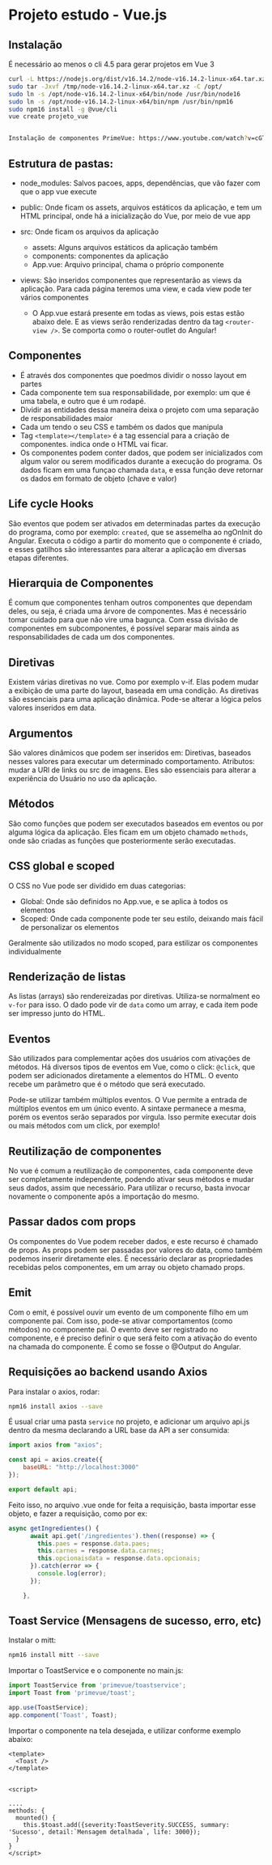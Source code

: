 # Projeto estudo - Vue.js

## Instalação

É necessário ao menos o cli 4.5 para gerar projetos em Vue 3

```bash
curl -L https://nodejs.org/dist/v16.14.2/node-v16.14.2-linux-x64.tar.xz -o /tmp/node-v16.14.2-linux-x64.tar.xz
sudo tar -Jxvf /tmp/node-v16.14.2-linux-x64.tar.xz -C /opt/
sudo ln -s /opt/node-v16.14.2-linux-x64/bin/node /usr/bin/node16
sudo ln -s /opt/node-v16.14.2-linux-x64/bin/npm /usr/bin/npm16
sudo npm16 install -g @vue/cli
vue create projeto_vue


Instalação de componentes PrimeVue: https://www.youtube.com/watch?v=cGTXuyqIwMA&t=60s

```
## Estrutura de pastas:

- node_modules: Salvos pacoes, apps, dependências, que vão fazer com que o app vue execute

- public: Onde ficam os assets, arquivos estáticos da aplicação, e tem um HTML principal, onde há a inicialização do Vue, por meio de vue app

- src: Onde ficam os arquivos da aplicação

    - assets: Alguns arquivos estáticos da aplicação também
    - components: componentes da aplicação
    - App.vue: Arquivo principal, chama o próprio componente

- views: São inseridos componentes que representarão as views da aplicação. Para cada página teremos uma view, e cada view pode ter vários componentes

    - O App.vue estará presente em todas as views, pois estas estão abaixo dele. E as views serão renderizadas dentro da tag `<router-view />`. Se comporta como o router-outlet do Angular!

## Componentes

- É através dos componentes que poedmos dividir o nosso layout em partes
- Cada componente tem sua responsabilidade, por exemplo: um que é uma tabela, e outro que é um rodapé.
- Dividir as entidades dessa maneira deixa o projeto com uma separação de responsabilidades maior
- Cada um tendo o seu CSS e também os dados que manipula
- Tag `<template></template>` é a tag essencial para a criação de componentes. indica onde o HTML vai ficar.
- Os componentes podem conter dados, que podem ser inicializados com algum valor ou serem modificados durante a execução do programa. Os dados ficam em uma funçao chamada `data`, e essa função deve retornar os dados em formato de objeto (chave e valor)


## Life cycle Hooks

São eventos que podem ser ativados em determinadas partes da execução do programa, como por exemplo: `created`, que se assemelha ao ngOnInit do Angular. Executa o código a partir do momento que o componente é criado, e esses gatilhos são interessantes para alterar a aplicação em diversas etapas diferentes.

## Hierarquia de Componentes

É comum que componentes tenham outros componentes que dependam deles, ou seja, é criada uma árvore de componentes. Mas é necessário tomar cuidado para que não vire uma bagunça. Com essa divisão de componentes em subcomponentes, é possível separar mais ainda as responsabilidades de cada um dos componentes.

## Diretivas

Existem várias diretivas no vue. Como por exemplo v-if. Elas podem mudar a exibição de uma parte do layout, baseada em uma condição. As diretivas são essenciais para uma aplicação dinâmica. Pode-se alterar a lógica pelos valores inseridos em data.

## Argumentos

São valores dinâmicos que podem ser inseridos em: Diretivas, baseados nesses valores para executar um determinado comportamento. Atributos: mudar a URl de links ou src de imagens. Eles são essenciais para alterar a experiência do Usuário no uso da aplicação.

## Métodos

São como funções que podem ser executados baseados em eventos ou por alguma lógica da aplicação. Eles ficam em um objeto chamado `methods`, onde são criadas as funções que posteriormente serão executadas.

## CSS global e scoped

O CSS no Vue pode ser dividido em duas categorias:
- Global: Onde são definidos no App.vue, e se aplica à todos os elementos
- Scoped: Onde cada componente pode ter seu estilo, deixando mais fácil de personalizar os elementos

Geralmente são utilizados no modo scoped, para estilizar os componentes individualmente

## Renderização de listas

As listas (arrays) são rendereizadas por diretivas. Utiliza-se normalment eo `v-for` para isso. O dado pode vir de `data` como um array, e cada item pode ser impresso junto do HTML.

## Eventos

São utilizados para complementar ações dos usuários com ativações de métodos. Há diversos tipos de eventos em Vue, como o click: `@click`, que podem ser adicionados diretamente a elementos do HTML. O evento recebe um parâmetro que é o método que será executado.

Pode-se utilizar também múltiplos eventos. O Vue permite a entrada de múltiplos eventos em um único evento. A sintaxe permanece a mesma, porém os eventos serão separados por vírgula. Isso permite executar dois ou mais métodos com um click, por exemplo!

## Reutilização de componentes

No vue é comum a reutilização de componentes, cada componente deve ser completamente independente, podendo ativar seus métodos e mudar seus dados, assim que necessário. Para utilizar o recurso, basta invocar novamente o componente após a importação do mesmo.

## Passar dados com props

Os componentes do Vue podem receber dados, e este recurso é chamado de props. As props podem ser passadas por valores do data, como também podemos inserir diretamente eles. É necessário declarar as propriedades recebidas pelos componentes, em um array ou objeto chamado props.

## Emit

Com o emit, é possível ouvir um evento de um componente filho em um componente pai. Com isso, pode-se ativar comportamentos (como métodos) no componente pai. O evento deve ser registrado no componente, e é preciso definir o que será feito com a ativação do evento na chamada do componente. É como se fosse o @Output do Angular.

## Requisições ao backend usando Axios
Para instalar o axios, rodar:
```bash
npm16 install axios --save
```

É usual criar uma pasta `service` no projeto, e adicionar um arquivo api.js dentro da mesma declarando a URL base da API a ser consumida:

```js
import axios from "axios";

const api = axios.create({
    baseURL: "http://localhost:3000"
});

export default api;
```

Feito isso, no arquivo .vue onde for feita a requisição, basta importar esse objeto, e fazer a requisição, como por ex:

```js
async getIngredientes() {
      await api.get('/ingredientes').then((response) => {
        this.paes = response.data.paes;
        this.carnes = response.data.carnes;
        this.opcionaisdata = response.data.opcionais;
      }).catch(error => {
        console.log(error);
      });

    },
```

## Toast Service (Mensagens de sucesso, erro, etc)

Instalar o mitt: 

```bash
npm16 install mitt --save
```

Importar o ToastService e o componente no main.js:
```js
import ToastService from 'primevue/toastservice';
import Toast from 'primevue/toast';

app.use(ToastService);
app.component('Toast', Toast);

```

Importar o componente na tela desejada, e utilizar conforme exemplo abaixo: 

```vue
<template>
  <Toast />
</template>


<script>

....
methods: {
  mounted() {
    this.$toast.add({severity:ToastSeverity.SUCCESS, summary: 'Sucesso', detail:`Mensagem detalhada`, life: 3000});
  }
}
</script>
```

